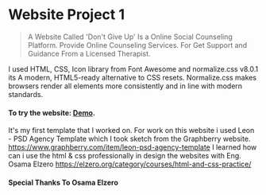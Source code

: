 # Website Project 1

> A Website Called 'Don't Give Up' Is a Online Social Counseling Platform. Provide Online Counseling Services. For Get Support and Guidance From a Licensed Therapist.

I used HTML, CSS, Icon library from Font Awesome and normalize.css v8.0.1 its A modern, HTML5-ready alternative to CSS resets. Normalize.css makes browsers render all elements more consistently and in line with modern standards.

#### To try the website: [Demo](https://omar95-a.github.io/Website-Project-1/).

It's my first template that I worked on. For work on this website i used Leon - PSD Agency Template which I took sketch from the Graphberry website.
https://www.graphberry.com/item/leon-psd-agency-template
I learned how can i use the html & css professionally in design the websites with Eng. Osama Elzero
https://elzero.org/category/courses/html-and-css-practice/
#### Special Thanks To Osama Elzero
